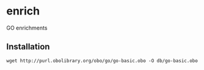 # enrich
GO enrichments

## Installation

    wget http://purl.obolibrary.org/obo/go/go-basic.obo -O db/go-basic.obo
